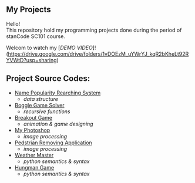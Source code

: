 ## My Projects
Hello!\
This repository hold my programming projects done during the period of stanCode SC101 course.

Welcom to watch my [*DEMO VIDEO*]!(https://drive.google.com/drive/folders/1vDOEzM_uYWrYJ_kqR2bKheLt92RYVWtD?usp=sharing)

## Project Source Codes:

* [Name Popularity Rearching System](https://github.com/curqder/MyProjects/blob/main/PythonProject/name_popularity_searching_system/babygraphics.py)
  * *data structure*
* [Boggle Game Solver](https://github.com/curqder/MyProjects/blob/main/PythonProject/boggle_game_solver/boggle.py)
  * *recursive functions*
* [Breakout Game](https://github.com/curqder/MyProjects/blob/main/PythonProject/break_out_game/breakout_extention.py)
  * *animation & game designing*
* [My Photoshop](https://github.com/curqder/MyProjects/blob/main/PythonProject/my_photoshop/best_photoshop_award.py)
  * *image processing*
* [Pedstrian Removing Application](https://github.com/curqder/MyProjects/blob/main/PythonProject/pedestrian_removing_application/stanCodoshop.py)
  * *image processing*
* [Weather Master](https://github.com/curqder/MyProjects/blob/main/PythonProject/weather_master/weather_master.py)
  * *python semantics & syntax*
* [Hungman Game](https://github.com/curqder/MyProjects/blob/main/PythonProject/hangman_game/hangman.py)
  * *python semantics & syntax*
